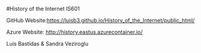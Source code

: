#History of the Internet IS601

GitHub Website:https://luisb3.github.io/History_of_the_Internet/public_html/

Azure Website: http://history.eastus.azurecontainer.io/

Luis Bastidas & Sandra Veziroglu
